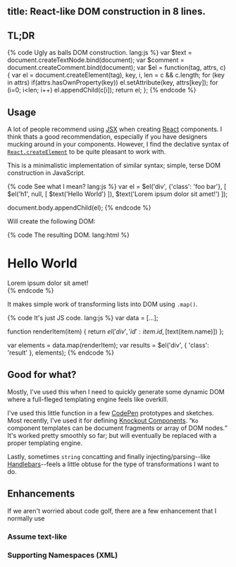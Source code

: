 title: React-like DOM construction in 8 lines.
---

## TL;DR

{% code Ugly as balls DOM construction. lang:js %}
var $text = document.createTextNode.bind(document);
var $comment = document.createComment.bind(document);
var $el = function(tag, attrs, c) {
  var el = document.createElement(tag), key, i, len = c && c.length;
  for (key in attrs) if(attrs.hasOwnProperty(key)) el.setAttribute(key, attrs[key]);
  for (i=0; i<len; i++) el.appendChild(c[i]);
  return el;
};
{% endcode %}

<!-- more -->

## Usage

A lot of people recommend using [JSX](https://facebook.github.io/react/docs/jsx-in-depth.html) when creating [React](https://facebook.github.io/react/) components. I think thats a good recommendation, especially if you have designers mucking around in your components. However, I find the declative syntax of [`React.createElement`](https://facebook.github.io/react/docs/top-level-api.html#react.createelement) to be quite pleasant to work with.

This is a minimalistic implementation of similar syntax; simple, terse DOM construction in JavaScript.

{% code See what I mean? lang:js %}
var el = $el('div', {'class': 'foo bar'}, [
  $el('h1', null, [ $text('Hello World') ]),
  $text('Lorem ipsum dolor sit amet!')
]);

document.body.appendChild(el);
{% endcode %}

Will create the following DOM:

{% code The resulting DOM. lang:html %}
<div class='foo bar'>
  <h1>Hello World</h1>
  Lorem ipsum dolor sit amet!
</div>
{% endcode %}

It makes simple work of transforming lists into DOM using `.map()`.

{% code It's just JS code. lang:js %}
var data = [...];

function renderItem(item) {
  return $el('div', { 'id': item.id }, [$text(item.name)])
};

var elements = data.map(renderItem);
var results = $el('div', { 'class': 'result' }, elements);
{% endcode %}

## Good for what?

Mostly, I've used this when I need to quickly generate some dynamic DOM where a full-fleged templating engine feels like overkill.

I've used this little function in a few [CodePen](http://codepen.io) prototypes and sketches. Most recently, I've used it for defining [Knockout Components](http://knockoutjs.com/documentation/component-registration.html). <q class='aside'>`Ko` component templates can be document fragments or array of DOM nodes.</q> It's worked pretty smoothly so far; but will eventually be replaced with a proper templating engine.

Lastly, sometimes `string` concatting and finally injecting/parsing--like [Handlebars](http://handlebarsjs.com/)--feels a little obtuse for the type of transformations I want to do.

## Enhancements

If we aren't worried about code golf, there are a few enhancement that I normally use

### Assume text-like

### Supporting Namespaces (XML)
